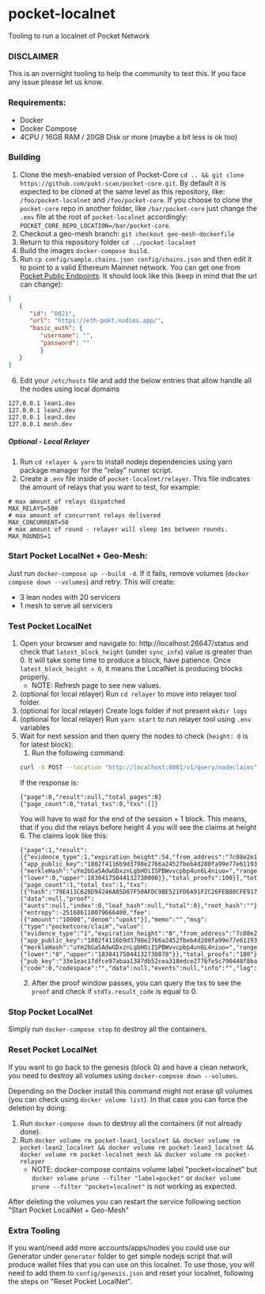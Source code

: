 # pocket-localnet
Tooling to run a localnet of Pocket Network

### DISCLAIMER

This is an overnight tooling to help the community to test this. If you face any issue please let us know.

### Requirements:
* Docker
* Docker Compose
* 4CPU / 16GB RAM / 20GB Disk or more (maybe a bit less is ok too)

### Building

1. Clone the mesh-enabled version of Pocket-Core `cd .. && git clone https://github.com/pokt-scan/pocket-core.git`. By default it is expected to be cloned at the same level as this repository, like: `/foo/pocket-localnet` and `/foo/pocket-core`. If you choose to clone the `pocket-core` repo in another folder, like `/bar/pocket-core` just change the `.env` file at the root of `pocket-localnet` accordingly: `POCKET_CORE_REPO_LOCATION=/bar/pocket-core`.
2. Checkout a geo-mesh branch: `git checkout geo-mesh-dockerfile`
3. Return to this repository folder `cd ../pocket-localnet`
4. Build the images `docker-compose build`.
5. Run `cp config/sample.chains.json config/chains.json` and then edit it to point to a valid Ethereum Mainnet network. You can get one from [Pocket Public Endpoints](https://docs.pokt.network/developers/public-endpoints). It should look like this (keep in mind that the url can change):
```json
[
   {
      "id": "0021",
      "url": "https://eth-pokt.nodies.app/",
      "basic_auth": {
         "username": "",
         "password": ""
         }
   }
]
```
6. Edit your `/etc/hosts` file and add the below entries that allow handle all the nodes using local domains
```text
127.0.0.1 lean1.dev
127.0.0.1 lean2.dev
127.0.0.1 lean3.dev
127.0.0.1 mesh.dev
```

  
##### Optional - Local Relayer

1. Run `cd relayer & yarn` to install nodejs dependencies using yarn package manager for the "relay" runner script.
2. Create a `.env` file inside of `pocket-localnet/relayer`. This file indicates the amount of relays that you want to test, for example:
```dotenv
# max amount of relays dispatched
MAX_RELAYS=500
# max amount of concurrent relays delivered
MAX_CONCURRENT=50
# max amount of round - relayer will sleep 1ms between rounds.
MAX_ROUNDS=1
```

### Start Pocket LocalNet + Geo-Mesh:

Just run `docker-compose up --build -d`. If it fails, remove volumes (`docker compose down --volumes`) and retry.
This will create:
- 3 lean nodes with 20 servicers
- 1 mesh to serve all servicers


### Test Pocket LocalNet

1. Open your browser and navigate to: http://localhost:26647/status and check that `latest_block_height` (under `sync_info`) value is greater than 0. It will take some time to produce a block, have patience. Once `latest_block_height > 0`, it means the LocalNet is producing blocks properly.
   * NOTE: Refresh page to see new values.
2. (optional for local relayer) Run `cd relayer` to move into relayer tool folder.
3. (optional for local relayer) Create logs folder if not present `mkdir logs`
4. (optional for local relayer) Run `yarn start` to run relayer tool using `.env` variables
5. Wait for next session and then query the nodes to check (`height: 0` is for latest block):
   1. Run the following command:
   ```bash 
   curl -X POST --location "http://localhost:8081/v1/query/nodeclaims" -H "Accept: application/json" -H "Content-Type: application/json" -d "{ \"height\": 0 }" && curl -X POST --location "http://localhost:8081/v1/query/blocktxs" -H "Accept: application/json" -H "Content-Type: application/json" -d "{ \"height\": 0 }"
   ```
   If the response is:
   ```
   {"page":0,"result":null,"total_pages":0}
   {"page_count":0,"total_txs":0,"txs":[]}
   ```
   You will have to wait for the end of the session + 1 block. This means, that if you did the relays before height 4 you will see the claims at height 6. The claims look like this:
   ```
   {"page":1,"result":[{"evidence_type":1,"expiration_height":54,"from_address":"7c08e2e1265246a66d7d022b163970114dda124e","header":{"app_public_key":"1802f4116b9d3798e2766a2452fbeb4d280fa99e77e61193df146ca4d88b38af","chain":"0021","session_height":1},"merkle_root":{"merkleHash":"uYm2bGa5AdwGDxznLgbHOiISPBWvvcpbp4un6L4niuo=","range":{"lower":0,"upper":18304175044132730000}},"total_proofs":100}],"total_pages":1}
   {"page_count":1,"total_txs":1,"txs":[{"hash":"79E411C628D94246A85D87F50AFDC9BE521FD6A91F2C26FEB80CFE917CB62A2B","height":6,"index":0,"proof":{"data":null,"proof":{"aunts":null,"index":0,"leaf_hash":null,"total":0},"root_hash":""},"stdTx":{"entropy":-251686110079666400,"fee":[{"amount":"10000","denom":"upokt"}],"memo":"","msg":{"type":"pocketcore/claim","value":{"evidence_type":"1","expiration_height":"0","from_address":"7c08e2e1265246a66d7d022b163970114dda124e","header":{"app_public_key":"1802f4116b9d3798e2766a2452fbeb4d280fa99e77e61193df146ca4d88b38af","chain":"0021","session_height":"1"},"merkle_root":{"merkleHash":"uYm2bGa5AdwGDxznLgbHOiISPBWvvcpbp4un6L4niuo=","range":{"lower":"0","upper":"18304175044132730878"}},"total_proofs":"100"}},"signature":{"pub_key":"33e1eac17dfce97abaa1387db52cea318edce277bfe5c790448f8ba22f602800","signature":"7647798e27472282f726d1a5bffe83fe7dc82d3cd658b6bc7e4a9e1251f64bc9e15e3a80afe33ae5a77a600b23870a11d1a02926222320a03603e6bce6e6e002"}},"tx":"qALbCxcNCpsBq4P6fApKCkAxODAyZjQxMTZiOWQzNzk4ZTI3NjZhMjQ1MmZiZWI0ZDI4MGZhOTllNzdlNjExOTNkZjE0NmNhNGQ4OGIzOGFmEgQwMDIxGAESLwoguYm2bGa5AdwGDxznLgbHOiISPBWvvcpbp4un6L4niuoSCxD+7+egkcffgv4BGGQiFHwI4uEmUkambX0CKxY5cBFN2hJOKAESDgoFdXBva3QSBTEwMDAwGmkKJZ1UR3QgM+HqwX386Xq6oTh9tSzqMY7c4ne/5ceQRI+Loi9gKAASQHZHeY4nRyKC9ybRpb/+g/59yC081li2vH5KnhJR9kvJ4V46gK/jOuWnemALI4cKEdGgKSYiIyCgNgPmvObm4AIoqO607o+a9cD8AQ==","tx_result":{"code":0,"codespace":"","data":null,"events":null,"info":"","log":"","message_type":"claim","recipient":"","signer":"7C08E2E1265246A66D7D022B163970114DDA124E"}}]}
   ```
   2. After the proof window passes, you can query the txs to see the `proof` and check if `stdTx.result_code` is equal to 0.

   
   
### Stop Pocket LocalNet

Simply run `docker-compose stop` to destroy all the containers.


### Reset Pocket LocalNet

If you want to go back to the genesis (block 0) and have a clean network, you need to destroy all volumes using `docker-compose down --volumes`.

Depending on the Docker install this command might not erase qll volumes (you can check using `docker volume list`). In that case you can force the deletion by doing:
1. Run `docker-compose down` to destroy all the containers (if not already done).
2. Run `docker volume rm pocket-lean1_localnet && docker volume rm pocket-lean2_localnet && docker volume rm pocket-lean3_localnet && docker volume rm pocket-localnet_mesh && docker volume rm pocket-relayer`
   * NOTE: docker-compose contains volume label "pocket=localnet" but `docker volume prune --filter "label=pocket"` or `docker volume prune --filter "pocket=localnet"` is not working as expected.

After deleting the volumes you can restart the service following section "Start Pocket LocalNet + Geo-Mesh"


### Extra Tooling
If you want/need add more accounts/apps/nodes you could use our Generator under `generator` folder to get simple nodejs script that will produce wallet files that you can use on this localnet.
To use those, you will need to add them to `config/genesis.json` and reset your localnet, following the steps on "Reset Pocket LocalNet".